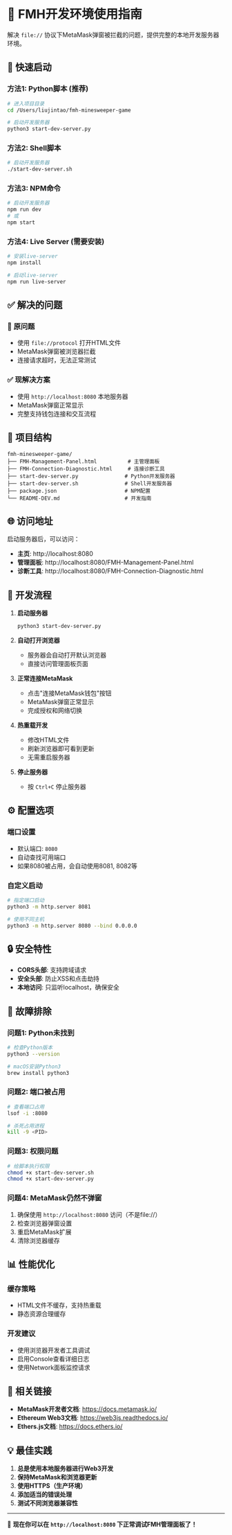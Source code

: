 # 🔧 FMH开发环境使用指南

解决 `file://` 协议下MetaMask弹窗被拦截的问题，提供完整的本地开发服务器环境。

## 🚀 快速启动

### 方法1: Python脚本 (推荐)
```bash
# 进入项目目录
cd /Users/liujintao/fmh-minesweeper-game

# 启动开发服务器
python3 start-dev-server.py
```

### 方法2: Shell脚本
```bash
# 启动开发服务器
./start-dev-server.sh
```

### 方法3: NPM命令
```bash
# 启动开发服务器
npm run dev
# 或
npm start
```

### 方法4: Live Server (需要安装)
```bash
# 安装live-server
npm install

# 启动live-server
npm run live-server
```

## ✅ 解决的问题

### 🚫 **原问题**
- 使用 `file://protocol` 打开HTML文件
- MetaMask弹窗被浏览器拦截
- 连接请求超时，无法正常测试

### ✅ **现解决方案**
- 使用 `http://localhost:8080` 本地服务器
- MetaMask弹窗正常显示
- 完整支持钱包连接和交互流程

## 📁 项目结构

```
fmh-minesweeper-game/
├── FMH-Management-Panel.html          # 主管理面板
├── FMH-Connection-Diagnostic.html     # 连接诊断工具
├── start-dev-server.py               # Python开发服务器
├── start-dev-server.sh               # Shell开发服务器
├── package.json                      # NPM配置
└── README-DEV.md                     # 开发指南
```

## 🌐 访问地址

启动服务器后，可以访问：

- **主页**: http://localhost:8080
- **管理面板**: http://localhost:8080/FMH-Management-Panel.html
- **诊断工具**: http://localhost:8080/FMH-Connection-Diagnostic.html

## 🔧 开发流程

1. **启动服务器**
   ```bash
   python3 start-dev-server.py
   ```

2. **自动打开浏览器**
   - 服务器会自动打开默认浏览器
   - 直接访问管理面板页面

3. **正常连接MetaMask**
   - 点击"连接MetaMask钱包"按钮
   - MetaMask弹窗正常显示
   - 完成授权和网络切换

4. **热重载开发**
   - 修改HTML文件
   - 刷新浏览器即可看到更新
   - 无需重启服务器

5. **停止服务器**
   - 按 `Ctrl+C` 停止服务器

## ⚙️ 配置选项

### 端口设置
- 默认端口: `8080`
- 自动查找可用端口
- 如果8080被占用，会自动使用8081, 8082等

### 自定义启动
```bash
# 指定端口启动
python3 -m http.server 8081

# 使用不同主机
python3 -m http.server 8080 --bind 0.0.0.0
```

## 🔒 安全特性

- **CORS头部**: 支持跨域请求
- **安全头部**: 防止XSS和点击劫持
- **本地访问**: 只监听localhost，确保安全

## 🐛 故障排除

### 问题1: Python未找到
```bash
# 检查Python版本
python3 --version

# macOS安装Python3
brew install python3
```

### 问题2: 端口被占用
```bash
# 查看端口占用
lsof -i :8080

# 杀死占用进程
kill -9 <PID>
```

### 问题3: 权限问题
```bash
# 给脚本执行权限
chmod +x start-dev-server.sh
chmod +x start-dev-server.py
```

### 问题4: MetaMask仍然不弹窗
1. 确保使用 `http://localhost:8080` 访问（不是file://）
2. 检查浏览器弹窗设置
3. 重启MetaMask扩展
4. 清除浏览器缓存

## 📊 性能优化

### 缓存策略
- HTML文件不缓存，支持热重载
- 静态资源合理缓存

### 开发建议
- 使用浏览器开发者工具调试
- 启用Console查看详细日志
- 使用Network面板监控请求

## 🔗 相关链接

- **MetaMask开发者文档**: https://docs.metamask.io/
- **Ethereum Web3文档**: https://web3js.readthedocs.io/
- **Ethers.js文档**: https://docs.ethers.io/

## 💡 最佳实践

1. **总是使用本地服务器进行Web3开发**
2. **保持MetaMask和浏览器更新**
3. **使用HTTPS（生产环境）**
4. **添加适当的错误处理**
5. **测试不同浏览器兼容性**

---

🎯 **现在你可以在 `http://localhost:8080` 下正常调试FMH管理面板了！**